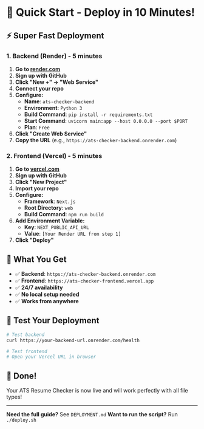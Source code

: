 # 🚀 Quick Start - Deploy in 10 Minutes!

## **⚡ Super Fast Deployment**

### **1. Backend (Render) - 5 minutes**
1. **Go to [render.com](https://render.com)**
2. **Sign up with GitHub**
3. **Click "New +" → "Web Service"**
4. **Connect your repo**
5. **Configure:**
   - **Name**: `ats-checker-backend`
   - **Environment**: `Python 3`
   - **Build Command**: `pip install -r requirements.txt`
   - **Start Command**: `uvicorn main:app --host 0.0.0.0 --port $PORT`
   - **Plan**: `Free`
6. **Click "Create Web Service"**
7. **Copy the URL** (e.g., `https://ats-checker-backend.onrender.com`)

### **2. Frontend (Vercel) - 5 minutes**
1. **Go to [vercel.com](https://vercel.com)**
2. **Sign up with GitHub**
3. **Click "New Project"**
4. **Import your repo**
5. **Configure:**
   - **Framework**: `Next.js`
   - **Root Directory**: `web`
   - **Build Command**: `npm run build`
6. **Add Environment Variable:**
   - **Key**: `NEXT_PUBLIC_API_URL`
   - **Value**: `[Your Render URL from step 1]`
7. **Click "Deploy"**

## **🎯 What You Get**

- ✅ **Backend**: `https://ats-checker-backend.onrender.com`
- ✅ **Frontend**: `https://ats-checker-frontend.vercel.app`
- ✅ **24/7 availability**
- ✅ **No local setup needed**
- ✅ **Works from anywhere**

## **🔧 Test Your Deployment**

```bash
# Test backend
curl https://your-backend-url.onrender.com/health

# Test frontend
# Open your Vercel URL in browser
```

## **🎉 Done!**

Your ATS Resume Checker is now live and will work perfectly with all file types!

---

**Need the full guide?** See `DEPLOYMENT.md`
**Want to run the script?** Run `./deploy.sh`
